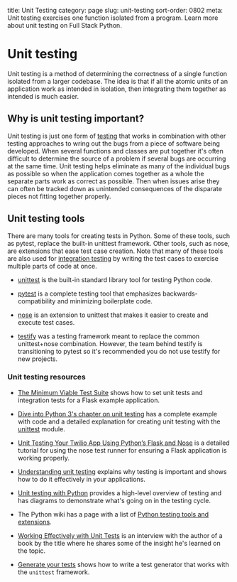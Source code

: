 title: Unit Testing
category: page
slug: unit-testing
sort-order: 0802
meta: Unit testing exercises one function isolated from a program. Learn more about unit testing on Full Stack Python.


# Unit testing
Unit testing is a method of determining the correctness of a single function 
isolated from a larger codebase. The idea is that if all the atomic units
of an application work as intended in isolation, then integrating them 
together as intended is much easier.


## Why is unit testing important?
Unit testing is just one form of [testing](/testing.html) that works in
combination with other testing approaches to wring out the bugs from a
piece of software being developed. When several functions and classes are
put together it's often difficult to determine the source of a problem if
several bugs are occurring at the same time. Unit testing helps eliminate
as many of the individual bugs as possible so when the application comes
together as a whole the separate parts work as correct as possible. Then
when issues arise they can often be tracked down as unintended consequences
of the disparate pieces not fitting together properly.


## Unit testing tools
There are many tools for creating tests in Python. Some of these tools, such
as pytest, replace the built-in unittest framework. Other tools, such as
nose, are extensions that ease test case creation. Note that many of these
tools are also used for [integration testing](/integration-testing.html)
by writing the test cases to exercise multiple parts of code at once.

* [unittest](https://docs.python.org/3/library/unittest.html)
  is the built-in standard library tool for testing Python code.

* [pytest](http://pytest.org/latest/) is a complete testing tool that
  emphasizes backwards-compatibility and minimizing boilerplate code.

* [nose](https://nose.readthedocs.org/en/latest/) is an extension to
  unittest that makes it easier to create and execute test cases.

* [testify](https://github.com/Yelp/Testify/) was a testing framework
  meant to replace the common unittest+nose combination. However, the team
  behind testify is transitioning to pytest so it's recommended you do
  not use testify for new projects.


### Unit testing resources
* [The Minimum Viable Test Suite](https://realpython.com/blog/python/the-minimum-viable-test-suite/)
  shows how to set unit tests and integration tests for a Flask example
  application.

* [Dive into Python 3's chapter on unit testing](http://www.diveintopython3.net/unit-testing.html)
  has a complete example with code and a detailed explanation for creating
  unit testing with the 
  [unittest](https://docs.python.org/3/library/unittest.html) module.

* [Unit Testing Your Twilio App Using Python’s Flask and Nose](https://www.twilio.com/blog/2014/03/unit-testing-your-twilio-app-using-pythons-flask-and-nose.html)
  is a detailed tutorial for using the nose test runner for ensuring a
  Flask application is working properly.

* [Understanding unit testing](https://jeffknupp.com/blog/2013/12/09/improve-your-python-understanding-unit-testing/)
  explains why testing is important and shows how to do it effectively in
  your applications.

* [Unit testing with Python](http://www.drdobbs.com/testing/unit-testing-with-python/240165163)
  provides a high-level overview of testing and has diagrams to demonstrate
  what's going on in the testing cycle.

* The Python wiki has a page with a list of 
  [Python testing tools and extensions](https://wiki.python.org/moin/PythonTestingToolsTaxonomy).

* [Working Effectively with Unit Tests](http://blog.fogcreek.com/working-effectively-with-unit-tests-interview-with-jay-fields/)
  is an interview with the author of a book by the title where he shares
  some of the insight he's learned on the topic.

* [Generate your tests](http://blog.kevinastone.com/generate-your-tests.html)
  shows how to write a test generator that works with the `unittest` 
  framework.


